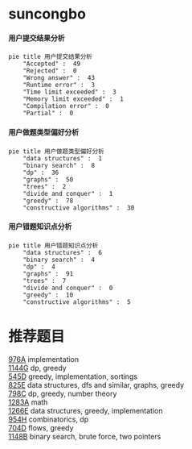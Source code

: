 # suncongbo

<!-- tabs:start -->



#### **用户提交结果分析**

```mermaid
pie title 用户提交结果分析
    "Accepted" :  49
    "Rejected" :  0
    "Wrong answer" :  43
    "Runtime error" :  3
    "Time limit exceeded" :  3
    "Memory limit exceeded" :  1
    "Compilation error" :  0
    "Partial" :  0
```

#### **用户做题类型偏好分析**

```mermaid
pie title 用户做题类型偏好分析
    "data structures" :  1
    "binary search" :  8
    "dp" :  36
    "graphs" :  50
    "trees" :  2
    "divide and conquer" :  1
    "greedy" :  78
    "constructive algorithms" :  30
```
#### **用户错题知识点分析**

```mermaid
pie title 用户错题知识点分析
    "data structures" :  6
    "binary search" :  4
    "dp" :  4
    "graphs" :  91
    "trees" :  7
    "divide and conquer" :  0
    "greedy" :  10
    "constructive algorithms" :  5
```



<!-- tabs:end -->
# 推荐题目
[976A](https://codeforces.com/contest/976/problem/A)		implementation		  
[1144G](https://codeforces.com/contest/1144/problem/G)		dp,
                        greedy		  
[545D](https://codeforces.com/contest/545/problem/D)		greedy,
                        implementation,
                        sortings		  
[825E](https://codeforces.com/contest/825/problem/E)		data structures,
                        dfs and similar,
                        graphs,
                        greedy		  
[798C](https://codeforces.com/contest/798/problem/C)		dp,
                        greedy,
                        number theory		  
[1283A](https://codeforces.com/contest/1283/problem/A)		math		  
[1266E](https://codeforces.com/contest/1266/problem/E)		data structures,
                        greedy,
                        implementation		  
[954H](https://codeforces.com/contest/954/problem/H)		combinatorics,
                        dp		  
[704D](https://codeforces.com/contest/704/problem/D)		flows,
                        greedy		  
[1148B](https://codeforces.com/contest/1148/problem/B)		binary search,
                        brute force,
                        two pointers		  
